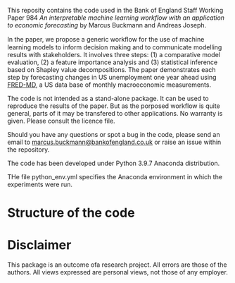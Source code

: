 
This reposity contains the code used in the Bank of England Staff Working Paper 984 _An interpretable machine learning workflow with an application to economic forecasting_ by Marcus Buckmann and Andreas Joseph.

In the paper, we propose a generic workﬂow for the use of machine learning models to inform decision making and to communicate modelling results with stakeholders. It
involves three steps: (1) a comparative model evaluation, (2) a feature importance analysis and (3) statistical inference based on Shapley value decompositions. The paper 
demonstrates each step by forecasting changes in US unemployment one year ahead using [FRED-MD](https://research.stlouisfed.org/wp/more/2015-012), a US data base of monthly macroeconomic measurements.

The code is not intended as a stand-alone package. It can be used to reproduce the results of the paper. But as the porposed workflow is quite general, parts of it may be transfered to other applications. No warranty is given. Please consult the licence file.


Should you have any questions or spot a bug in the code, please send an email to marcus.buckmann@bankofengland.co.uk or raise an issue within the repository.


The code has been developed under Python 3.9.7 Anaconda distribution.

THe file python_env.yml specifies the Anaconda environment in which the experiments were run.

# Structure of the code





# Disclaimer
This package is an outcome ofa research project. All errors are those of the authors. All views expressed are personal views, not those of any employer.
